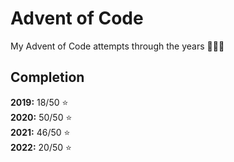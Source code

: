 # Advent of Code

My Advent of Code attempts through the years 🎄🎁🎅

## Completion

**2019:** 18/50 ⭐️  
**2020:** 50/50 ⭐️  
**2021:** 46/50 ⭐️  
**2022:** 20/50 ⭐️  
